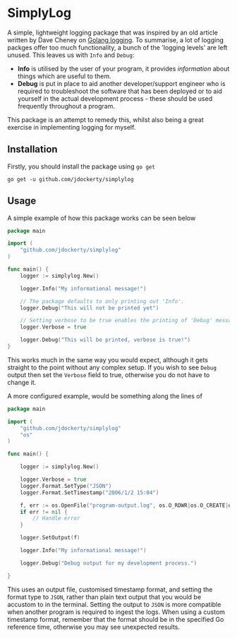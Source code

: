 # SimplyLog

A simple, lightweight logging package that was inspired by an old article written by Dave Cheney on [Golang logging](https://dave.cheney.net/2015/11/05/lets-talk-about-logging). To summarise, a lot of logging packges offer too much functionality, a bunch of the 'logging levels' are left unused. This leaves us with `Info` and `Debug`:

* **Info** is utilised by the user of your program, it provides *information* about things which are useful to them.
* **Debug** is put in place to aid another developer/support engineer who is required to troubleshoot the software that has been deployed or to aid yourself in the actual development process - these should be used frequently throughout a program.


This package is an attempt to remedy this, whilst also being a great exercise in implementing logging for myself.

## Installation

Firstly, you should install the package using `go get`

    go get -u github.com/jdockerty/simplylog

## Usage
A simple example of how this package works can be seen below
```go
package main

import (
    "github.com/jdockerty/simplylog"
)

func main() {
	logger := simplylog.New()	

	logger.Info("My informational message!")

	// The package defaults to only printing out 'Info'.
	logger.Debug("This will not be printed yet")

	// Setting verbose to be true enables the printing of 'Debug' messages
	logger.Verbose = true

	logger.Debug("This will be printed, verbose is true!")
}
```
This works much in the same way you would expect, although it gets straight to the point without any complex setup. If you wish to see `Debug` output then set the `Verbose` field to true, otherwise you do not have to change it.

A more configured example, would be something along the lines of

```go
package main

import (
	"github.com/jdockerty/simplylog"
	"os"
)

func main() {

	logger := simplylog.New()

	logger.Verbose = true
	logger.Format.SetType("JSON")
	logger.Format.SetTimestamp("2006/1/2 15:04")

	f, err := os.OpenFile("program-output.log", os.O_RDWR|os.O_CREATE|os.O_APPEND, 0755)
	if err != nil {
		// Handle error
	}

	logger.SetOutput(f)

	logger.Info("My informational message!")

	logger.Debug("Debug output for my development process.")

}
```

This uses an output file, customised timestamp format, and setting the format type to `JSON`, rather than plain text output that you would be accustom to in the terminal. Setting the output to `JSON` is more compatible when another program is required to ingest the logs. When using a custom timestamp format, remember that the format should be in the specified Go reference time, otherwise you may see unexpected results.